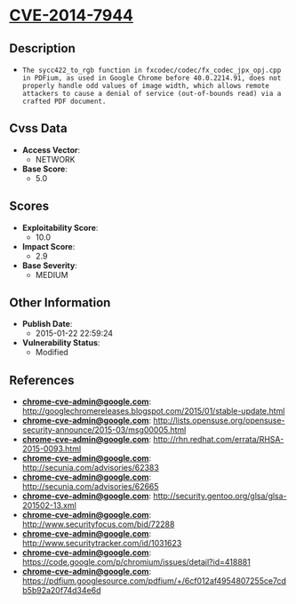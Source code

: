 
# [CVE-2014-7944](https://cve.mitre.org/cgi-bin/cvename.cgi?name=CVE-2014-7944)

## Description

- `The sycc422_to_rgb function in fxcodec/codec/fx_codec_jpx_opj.cpp in PDFium, as used in Google Chrome before 40.0.2214.91, does not properly handle odd values of image width, which allows remote attackers to cause a denial of service (out-of-bounds read) via a crafted PDF document.`

## Cvss Data

- **Access Vector**:
  - NETWORK
- **Base Score**:
  - 5.0

## Scores

- **Exploitability Score**:
  - 10.0
- **Impact Score**:
  - 2.9
- **Base Severity**:
  - MEDIUM

## Other Information

- **Publish Date**:
  - 2015-01-22 22:59:24
- **Vulnerability Status**:
  - Modified

## References

- **chrome-cve-admin@google.com**: http://googlechromereleases.blogspot.com/2015/01/stable-update.html
- **chrome-cve-admin@google.com**: http://lists.opensuse.org/opensuse-security-announce/2015-03/msg00005.html
- **chrome-cve-admin@google.com**: http://rhn.redhat.com/errata/RHSA-2015-0093.html
- **chrome-cve-admin@google.com**: http://secunia.com/advisories/62383
- **chrome-cve-admin@google.com**: http://secunia.com/advisories/62665
- **chrome-cve-admin@google.com**: http://security.gentoo.org/glsa/glsa-201502-13.xml
- **chrome-cve-admin@google.com**: http://www.securityfocus.com/bid/72288
- **chrome-cve-admin@google.com**: http://www.securitytracker.com/id/1031623
- **chrome-cve-admin@google.com**: https://code.google.com/p/chromium/issues/detail?id=418881
- **chrome-cve-admin@google.com**: https://pdfium.googlesource.com/pdfium/+/6cf012af4954807255ce7cdb5b92a20f74d34e6d

